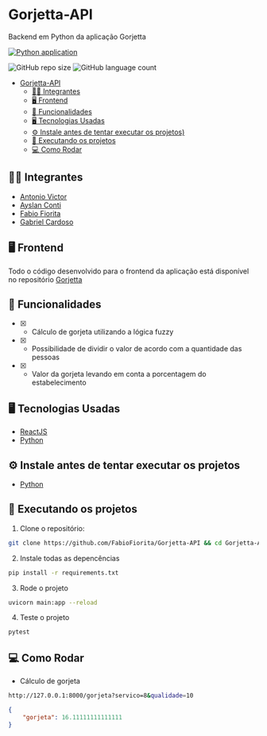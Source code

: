 # Gorjetta-API
Backend em Python da aplicação Gorjetta

[![Python application](https://github.com/FabioFiorita/Gorjetta-API/actions/workflows/python-app.yml/badge.svg?branch=master)](https://github.com/FabioFiorita/Gorjetta-API/actions/workflows/python-app.yml)

![GitHub repo size](https://img.shields.io/github/repo-size/fabiofiorita/Gorjetta-API?style=for-the-badge)
![GitHub language count](https://img.shields.io/github/languages/count/fabiofiorita/Gorjetta-API?style=for-the-badge)

- [Gorjetta-API](#gorjetta-api)
  - [🧑‍💻 Integrantes](#-integrantes)
  - [🖥️ Frontend](#️-frontend)
  - [🎯 Funcionalidades](#-funcionalidades)
  - [🖥️ Tecnologias Usadas](#️-tecnologias-usadas)
  - [⚙️ Instale antes de tentar executar os projetos)](#️-instale-antes-de-tentar-executar-os-projetos)
  - [🚀️ Executando os projetos](#️-executando-os-projetos)
  - [💻 Como Rodar](#-como-rodar)

## 🧑‍💻 Integrantes
- [Antonio Victor](https://github.com/Antonio-AV)
- [Ayslan Conti](https://github.com/Aysllan00)
- [Fabio Fiorita](https://github.com/FabioFiorita)
- [Gabriel Cardoso](https://github.com/Gabriel-GCS)

## 🖥️ Frontend
Todo o código desenvolvido para o frontend da aplicação está disponível no repositório [Gorjetta](https://github.com/FabioFiorita/Gorjetta)

## 🎯 Funcionalidades
 - [x] - Cálculo de gorjeta utilizando a lógica fuzzy 
 - [x] - Possibilidade de dividir o valor de acordo com a quantidade das pessoas
 - [x] - Valor da gorjeta levando em conta a porcentagem do estabelecimento
  
## 🖥️ Tecnologias Usadas
 - [ReactJS](https://reactjs.org/)
 - [Python](https://www.python.org/)


## ⚙️ Instale antes de tentar executar os projetos
 - [Python](https://www.python.org/downloads/)

## 🚀️ Executando os projetos

1. Clone o repositório: 
```bash
git clone https://github.com/FabioFiorita/Gorjetta-API && cd Gorjetta-API
```

2. Instale todas as depencências
```bash
pip install -r requirements.txt
```

3. Rode o projeto
```bash
uvicorn main:app --reload
```

4. Teste o projeto
```bash
pytest
```

## 💻 Como Rodar

- Cálculo de gorjeta
```bash
http://127.0.0.1:8000/gorjeta?servico=8&qualidade=10
```

```json
{
    "gorjeta": 16.11111111111111
}
```
